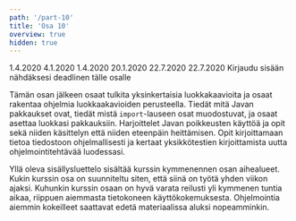 ```yaml
---
path: '/part-10'
title: 'Osa 10'
overview: true
hidden: true
---
```


<only-for-course-variant variant="dl">
  <deadline>1.4.2020</deadline>
</only-for-course-variant>

<only-for-course-variant variant="nodl">
  <deadline>4.1.2020</deadline>
</only-for-course-variant>

<only-for-course-variant variant="ohja-dl">
  <deadline>1.4.2020</deadline>
</only-for-course-variant>

<only-for-course-variant variant="ohja-nodl">
  <deadline>20.1.2020</deadline>
</only-for-course-variant>

<only-for-course-variant variant="kesa-dl">
  <deadline>22.7.2020</deadline>
</only-for-course-variant>

<only-for-course-variant variant="kesa-ohja-dl">
  <deadline>22.7.2020</deadline>
</only-for-course-variant>

<only-for-not-logged-in>
  <deadline>Kirjaudu sisään nähdäksesi deadlinen tälle osalle</deadline>
</only-for-not-logged-in>


Tämän osan jälkeen osaat tulkita yksinkertaisia luokkakaavioita ja osaat rakentaa ohjelmia luokkaakavioiden perusteella. Tiedät mitä Javan pakkaukset ovat, tiedät mistä `import`-lauseen osat muodostuvat, ja osaat asettaa luokkasi pakkauksiin. Harjoittelet Javan poikkeusten käyttöä ja opit sekä niiden käsittelyn että niiden eteenpäin heittämisen. Opit kirjoittamaan tietoa tiedostoon ohjelmallisesti ja kertaat yksikkötestien kirjoittamista uutta ohjelmointitehtävää luodessasi.


<please-login></please-login>

<pages-in-this-section></pages-in-this-section>

Yllä oleva sisällysluettelo sisältää kurssin kymmenennen osan aihealueet. Kukin kurssin osa on suunniteltu siten, että siinä on työtä yhden viikon ajaksi. Kuhunkin kurssin osaan on hyvä varata reilusti yli kymmenen tuntia aikaa, riippuen aiemmasta tietokoneen käyttökokemuksesta. Ohjelmointia aiemmin kokeilleet saattavat edetä materiaalissa aluksi nopeamminkin.

<exercises-in-this-section></exercises-in-this-section>
